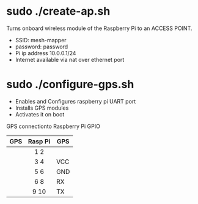 # sudo ./create-ap.sh
Turns onboard wireless module of the Raspberry Pi to an ACCESS POINT.
- SSID: mesh-mapper
- password: password
- Pi ip address 10.0.0.1/24 
- Internet available via nat over ethernet port

# sudo ./configure-gps.sh
- Enables and Configures raspberry pi UART port
- Installs GPS modules
- Activates it on boot

GPS connectionto Raspberry Pi GPIO

| GPS | Rasp Pi  | GPS |
|-----|:--------:|-----|
|     |   1 2    |     |
|     |   3 4    | VCC |
|     |   5 6    | GND |
|     |   6 8    | RX  |
|     |   9 10   | TX  |
